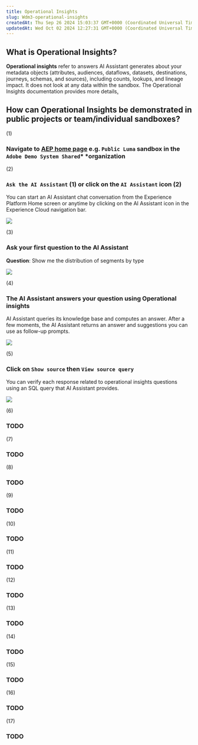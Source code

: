 ```yaml
---
title: Operational Insights
slug: Wdm3-operational-insights
createdAt: Thu Sep 26 2024 15:03:37 GMT+0000 (Coordinated Universal Time)
updatedAt: Wed Oct 02 2024 12:27:31 GMT+0000 (Coordinated Universal Time)
---
```


## What is Operational Insights?

**Operational insights** refer to answers AI Assistant generates about your metadata objects (attributes, audiences, dataflows, datasets, destinations, journeys, schemas, and sources), including counts, lookups, and lineage impact. It does not look at any data within the sandbox. The Operational Insights documentation provides more details[.](https://experienceleague.adobe.com/en/docs/experience-platform/ai-assistant/home#operational-insights)

## How can Operational Insights be demonstrated in public projects or team/individual sandboxes?

(1)

### Navigate to [AEP home page](https://experience.adobe.com/#/@demosystem4/sname\:public-luma/platform/home) e.g. `Public Luma` sandbox in the `Adobe Demo System Shared`* *organization

(2)

### `Ask the AI Assistant` (1) or click on the `AI Assistant` icon (2)

You can start an AI Assistant chat conversation from the Experience Platform Home screen or anytime by clicking on the AI Assistant icon in the Experience Cloud navigation bar.

![](../../assets/L-RrMRLLeaKd69iD1i1uK_cleanshot-2024-10-02-at-120728-2x.png)



(3)

### Ask your first question to the AI Assistant

**Question**: Show me the distribution of segments by type

![](../../assets/Wf1x8rcSIZTKTE1NDixCl_cleanshot-2024-10-02-at-121054-2x.png)

(4)

### The AI Assistant answers your question using Operational insights

AI Assistant queries its knowledge base and computes an answer. After a few moments, the AI Assistant returns an answer and suggestions you can use as follow-up prompts.

![](../../assets/1goVZVPE0QetIUioFc52x_cleanshot-2024-10-02-at-121142-2x.png)

(5)

### Click on `Show source` then `View source query`

You can verify each response related to operational insights questions using an SQL query that AI Assistant provides.

![](../../assets/I_bxF87UO5tNZWRYi6wUW_cleanshot-2024-10-02-at-122147-2x.png)

(6)

### TODO

(7)

### TODO

(8)

### TODO

(9)

### TODO

(10)

### TODO

(11)

### TODO

(12)

### TODO

(13)

### TODO

(14)

### TODO

(15)

### TODO

(16)

### TODO

(17)

### TODO

